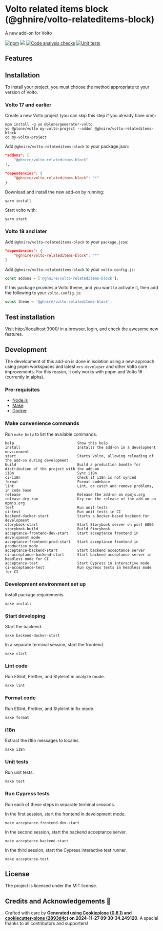 # Volto related items block (@ghnire/volto-relateditems-block)

A new add-on for Volto

[![npm](https://img.shields.io/npm/v/@ghnire/volto-relateditems-block)](https://www.npmjs.com/package/@ghnire/volto-relateditems-block)
[![](https://img.shields.io/badge/-Storybook-ff4785?logo=Storybook&logoColor=white&style=flat-square)](https://ghnire.github.io/volto-relateditems-block/)
[![Code analysis checks](https://github.com/ghnire/volto-relateditems-block/actions/workflows/code.yml/badge.svg)](https://github.com/ghnire/volto-relateditems-block/actions/workflows/code.yml)
[![Unit tests](https://github.com/ghnire/volto-relateditems-block/actions/workflows/unit.yml/badge.svg)](https://github.com/ghnire/volto-relateditems-block/actions/workflows/unit.yml)

## Features

<!-- List your awesome features here -->

## Installation

To install your project, you must choose the method appropriate to your version of Volto.


### Volto 17 and earlier

Create a new Volto project (you can skip this step if you already have one):

```
npm install -g yo @plone/generator-volto
yo @plone/volto my-volto-project --addon @ghnire/volto-relateditems-block
cd my-volto-project
```

Add `@ghnire/volto-relateditems-block` to your package.json:

```JSON
"addons": [
    "@ghnire/volto-relateditems-block"
],

"dependencies": {
    "@ghnire/volto-relateditems-block": "*"
}
```

Download and install the new add-on by running:

```
yarn install
```

Start volto with:

```
yarn start
```

### Volto 18 and later

Add `@ghnire/volto-relateditems-block` to your `package.json`:

```json
"dependencies": {
    "@ghnire/volto-relateditems-block": "*"
}
```

Add `@ghnire/volto-relateditems-block` to your `volto.config.js`:

```javascript
const addons = ['@ghnire/volto-relateditems-block'];
```

If this package provides a Volto theme, and you want to activate it, then add the following to your `volto.config.js`:

```javascript
const theme = '@ghnire/volto-relateditems-block';
```

## Test installation

Visit http://localhost:3000/ in a browser, login, and check the awesome new features.


## Development

The development of this add-on is done in isolation using a new approach using pnpm workspaces and latest `mrs-developer` and other Volto core improvements.
For this reason, it only works with pnpm and Volto 18 (currently in alpha).


### Pre-requisites

-   [Node.js](https://6.docs.plone.org/install/create-project.html#node-js)
-   [Make](https://6.docs.plone.org/install/create-project.html#make)
-   [Docker](https://6.docs.plone.org/install/create-project.html#docker)


### Make convenience commands

Run `make help` to list the available commands.

```text
help                             Show this help
install                          Installs the add-on in a development environment
start                            Starts Volto, allowing reloading of the add-on during development
build                            Build a production bundle for distribution of the project with the add-on
i18n                             Sync i18n
ci-i18n                          Check if i18n is not synced
format                           Format codebase
lint                             Lint, or catch and remove problems, in code base
release                          Release the add-on on npmjs.org
release-dry-run                  Dry-run the release of the add-on on npmjs.org
test                             Run unit tests
ci-test                          Run unit tests in CI
backend-docker-start             Starts a Docker-based backend for development
storybook-start                  Start Storybook server on port 6006
storybook-build                  Build Storybook
acceptance-frontend-dev-start    Start acceptance frontend in development mode
acceptance-frontend-prod-start   Start acceptance frontend in production mode
acceptance-backend-start         Start backend acceptance server
ci-acceptance-backend-start      Start backend acceptance server in headless mode for CI
acceptance-test                  Start Cypress in interactive mode
ci-acceptance-test               Run cypress tests in headless mode for CI
```

### Development environment set up

Install package requirements.

```shell
make install
```

### Start developing

Start the backend.

```shell
make backend-docker-start
```

In a separate terminal session, start the frontend.

```shell
make start
```

### Lint code

Run ESlint, Prettier, and Stylelint in analyze mode.

```shell
make lint
```

### Format code

Run ESlint, Prettier, and Stylelint in fix mode.

```shell
make format
```

### i18n

Extract the i18n messages to locales.

```shell
make i18n
```

### Unit tests

Run unit tests.

```shell
make test
```

### Run Cypress tests

Run each of these steps in separate terminal sessions.

In the first session, start the frontend in development mode.

```shell
make acceptance-frontend-dev-start
```

In the second session, start the backend acceptance server.

```shell
make acceptance-backend-start
```

In the third session, start the Cypress interactive test runner.

```shell
make acceptance-test
```

## License

The project is licensed under the MIT license.

## Credits and Acknowledgements 🙏

Crafted with care by **Generated using [Cookieplone (0.8.1)](https://github.com/plone/cookieplone) and [cookiecutter-plone (2893d4c)](https://github.com/plone/cookiecutter-plone/commit/2893d4cdf91c59a47c70dffbcc360b180cf3feec) on 2024-11-27 09:30:34.249120**. A special thanks to all contributors and supporters!
